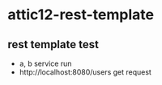 # attic12-rest-template

## rest template test

* a, b service run
* http://localhost:8080/users get request
